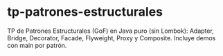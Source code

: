 # tp-patrones-estructurales
TP de Patrones Estructurales (GoF) en Java puro (sin Lombok): Adapter, Bridge, Decorator, Facade, Flyweight, Proxy y Composite. Incluye demos con main por patrón.

